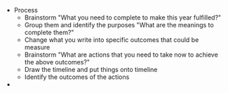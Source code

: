 - Process
    - Brainstorm "What you need to complete to make this year fulfilled?"
    - Group them and identify the purposes "What are the meanings to complete them?"
    - Change what you write into specific outcomes that could be measure
    - Brainstorm "What are actions that you need to take now to achieve the above outcomes?"
    - Draw the timeline and put things onto timeline
    - Identify the outcomes of the actions
- 
